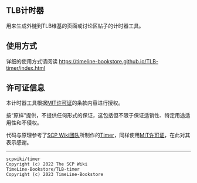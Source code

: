 ## TLB计时器
用来生成外链到TLB维基的页面或讨论区帖子的计时器工具。

## 使用方式
详细的使用方式请阅读 https://timeline-bookstore.github.io/TLB-timer/index.html

## 许可证信息
本计时器工具根据[MIT许可证](LICENSE)的条款内容进行授权。

按“原样”提供，不提供任何形式的保证，这包括但不限于保证适销性、特定用途适用性和不侵权。

代码与原理参考了[SCP Wiki团队](https://github.com/scpwiki)所制作的[Timer](https://github.com/scpwiki/timer)，同样使用[MIT许可证](https://github.com/scpwiki/timer/blob/main/LICENSE.md)，在此对其表示感谢。

---------

```
scpwiki/timer
Copyright (c) 2022 The SCP Wiki
TimeLine-Bookstore/TLB-timer
Copyright (c) 2023 TimeLine-Bookstore
```
